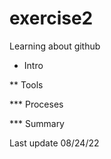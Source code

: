 # exercise2
Learning about github




* Intro

** Tools

*** Proceses

*** Summary


Last update 08/24/22
